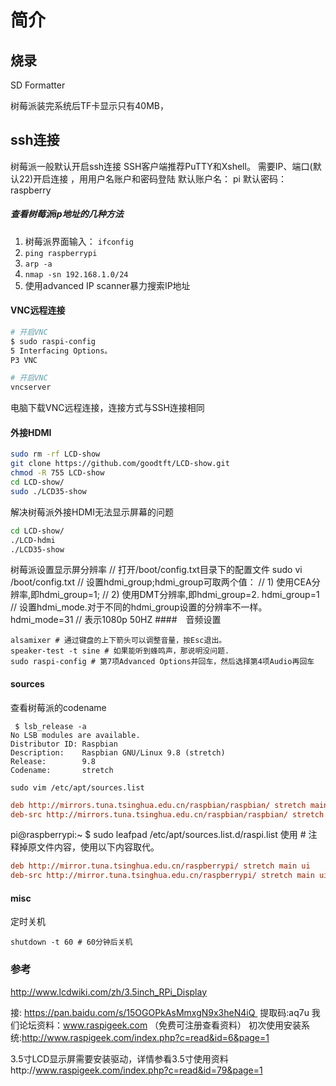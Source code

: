 # 简介

## 烧录

SD Formatter

树莓派装完系统后TF卡显示只有40MB，

## ssh连接

树莓派一般默认开启ssh连接
SSH客户端推荐PuTTY和Xshell。
需要IP、端口(默认22)开启连接 ，用用户名账户和密码登陆
默认账户名： pi
默认密码：raspberry

##### 查看树莓派ip地址的几种方法
1. 树莓派界面输入： `ifconfig`
2. `ping raspberrypi`
3. `arp -a`
4. `nmap -sn 192.168.1.0/24`
5. 使用advanced IP scanner暴力搜索IP地址

#### VNC远程连接
``` bash
# 开启VNC
$ sudo raspi-config
5 Interfacing Options。
P3 VNC

# 开启VNC
vncserver
```

电脑下载VNC远程连接，连接方式与SSH连接相同
#### 外接HDMI
``` bash
sudo rm -rf LCD-show
git clone https://github.com/goodtft/LCD-show.git
chmod -R 755 LCD-show
cd LCD-show/
sudo ./LCD35-show
```
解决树莓派外接HDMI无法显示屏幕的问题

``` bash
cd LCD-show/
./LCD-hdmi
./LCD35-show
```

树莓派设置显示屏分辨率
// 打开/boot/config.txt目录下的配置文件
sudo vi /boot/config.txt
// 设置hdmi_group;hdmi_group可取两个值：
// 1) 使用CEA分辨率,即hdmi_group=1;
// 2) 使用DMT分辨率,即hdmi_group=2.
hdmi_group=1
// 设置hdmi_mode.对于不同的hdmi_group设置的分辨率不一样。
hdmi_mode=31		// 表示1080p 50HZ
####　音频设置
```
alsamixer # 通过键盘的上下箭头可以调整音量，按Esc退出。
speaker-test -t sine # 如果能听到蜂鸣声，那说明没问题.
sudo raspi-config # 第7项Advanced Options并回车，然后选择第4项Audio再回车
```

#### sources
查看树莓派的codename
```
 $ lsb_release -a
No LSB modules are available.
Distributor ID: Raspbian
Description:    Raspbian GNU/Linux 9.8 (stretch)
Release:        9.8
Codename:       stretch
```

`sudo vim /etc/apt/sources.list`

``` ini
deb http://mirrors.tuna.tsinghua.edu.cn/raspbian/raspbian/ stretch main contrib non-free rpi
deb-src http://mirrors.tuna.tsinghua.edu.cn/raspbian/raspbian/ stretch main contrib non-free rpi
```

pi@raspberrypi:~ $ sudo leafpad /etc/apt/sources.list.d/raspi.list
使用 # 注释掉原文件内容，使用以下内容取代。
``` ini
deb http://mirror.tuna.tsinghua.edu.cn/raspberrypi/ stretch main ui
deb-src http://mirror.tuna.tsinghua.edu.cn/raspberrypi/ stretch main ui
```
#### misc

定时关机
```
shutdown -t 60 # 60分钟后关机
```

### 参考
http://www.lcdwiki.com/zh/3.5inch_RPi_Display

接: https://pan.baidu.com/s/15OGOPkAsMmxgN9x3heN4iQ  提取码:aq7u
我们论坛资料：www.raspigeek.com （免费可注册查看资料）
初次使用安装系统:http://www.raspigeek.com/index.php?c=read&id=6&page=1


3.5寸LCD显示屏需要安装驱动，详情参看3.5寸使用资料http://www.raspigeek.com/index.php?c=read&id=79&page=1

